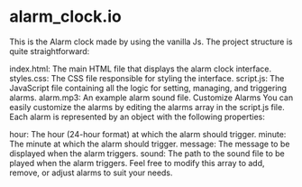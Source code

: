# alarm_clock.io
This is the Alarm clock made by using the vanilla Js.
The project structure is quite straightforward:

index.html: The main HTML file that displays the alarm clock interface.
styles.css: The CSS file responsible for styling the interface.
script.js: The JavaScript file containing all the logic for setting, managing, and triggering alarms.
alarm.mp3: An example alarm sound file.
Customize Alarms
You can easily customize the alarms by editing the alarms array in the script.js file. Each alarm is represented by an object with the following properties:

hour: The hour (24-hour format) at which the alarm should trigger.
minute: The minute at which the alarm should trigger.
message: The message to be displayed when the alarm triggers.
sound: The path to the sound file to be played when the alarm triggers.
Feel free to modify this array to add, remove, or adjust alarms to suit your needs.

